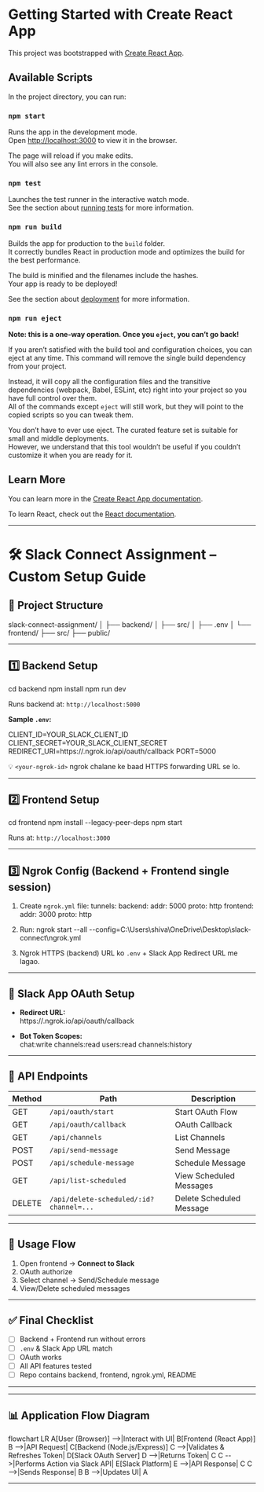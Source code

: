 # Getting Started with Create React App

This project was bootstrapped with [Create React App](https://github.com/facebook/create-react-app).

## Available Scripts

In the project directory, you can run:

### `npm start`

Runs the app in the development mode.  
Open [http://localhost:3000](http://localhost:3000) to view it in the browser.

The page will reload if you make edits.  
You will also see any lint errors in the console.

### `npm test`

Launches the test runner in the interactive watch mode.  
See the section about [running tests](https://facebook.github.io/create-react-app/docs/running-tests) for more information.

### `npm run build`

Builds the app for production to the `build` folder.  
It correctly bundles React in production mode and optimizes the build for the best performance.

The build is minified and the filenames include the hashes.  
Your app is ready to be deployed!

See the section about [deployment](https://facebook.github.io/create-react-app/docs/deployment) for more information.

### `npm run eject`

**Note: this is a one-way operation. Once you `eject`, you can’t go back!**

If you aren’t satisfied with the build tool and configuration choices, you can eject at any time. This command will remove the single build dependency from your project.

Instead, it will copy all the configuration files and the transitive dependencies (webpack, Babel, ESLint, etc) right into your project so you have full control over them.  
All of the commands except `eject` will still work, but they will point to the copied scripts so you can tweak them.

You don’t have to ever use eject. The curated feature set is suitable for small and middle deployments.  
However, we understand that this tool wouldn’t be useful if you couldn’t customize it when you are ready for it.

## Learn More

You can learn more in the [Create React App documentation](https://facebook.github.io/create-react-app/docs/getting-started).  

To learn React, check out the [React documentation](https://reactjs.org/).

---

# 🛠 Slack Connect Assignment – Custom Setup Guide

## 📂 Project Structure

slack-connect-assignment/
│
├── backend/
│ ├── src/
│ ├── .env
│
└── frontend/
├── src/
├── public/


---

## 1️⃣ Backend Setup

cd backend
npm install
npm run dev

Runs backend at: `http://localhost:5000`

**Sample `.env`:**

CLIENT_ID=YOUR_SLACK_CLIENT_ID
CLIENT_SECRET=YOUR_SLACK_CLIENT_SECRET
REDIRECT_URI=https://<your-ngrok-id>.ngrok.io/api/oauth/callback
PORT=5000

💡 `<your-ngrok-id>` ngrok chalane ke baad HTTPS forwarding URL se lo.

---

## 2️⃣ Frontend Setup

cd frontend
npm install --legacy-peer-deps
npm start

Runs at: `http://localhost:3000`

---

## 3️⃣ Ngrok Config (Backend + Frontend single session)

1. Create `ngrok.yml` file:
tunnels:
backend:
addr: 5000
proto: http
frontend:
addr: 3000
proto: http


2. Run:
ngrok start --all --config=C:\Users\shiva\OneDrive\Desktop\slack-connect\ngrok.yml


3. Ngrok HTTPS (backend) URL ko `.env` + Slack App Redirect URL me lagao.

---

## 🔐 Slack App OAuth Setup

- **Redirect URL:**  
https://<your-ngrok-id>.ngrok.io/api/oauth/callback

- **Bot Token Scopes:**  
chat:write
channels:read
users:read
channels:history


---

## 📡 API Endpoints

| Method | Path | Description |
|--------|------|-------------|
| GET | `/api/oauth/start` | Start OAuth Flow |
| GET | `/api/oauth/callback` | OAuth Callback |
| GET | `/api/channels` | List Channels |
| POST | `/api/send-message` | Send Message |
| POST | `/api/schedule-message` | Schedule Message |
| GET | `/api/list-scheduled` | View Scheduled Messages |
| DELETE | `/api/delete-scheduled/:id?channel=...` | Delete Scheduled Message |

---

## 🔄 Usage Flow

1. Open frontend → **Connect to Slack**
2. OAuth authorize
3. Select channel → Send/Schedule message
4. View/Delete scheduled messages

---

## ✅ Final Checklist

- [ ] Backend + Frontend run without errors  
- [ ] `.env` & Slack App URL match  
- [ ] OAuth works  
- [ ] All API features tested  
- [ ] Repo contains backend, frontend, ngrok.yml, README

---
---

## 📊 Application Flow Diagram

flowchart LR
    A[User (Browser)] -->|Interact with UI| B[Frontend (React App)]
    B -->|API Request| C[Backend (Node.js/Express)]
    C -->|Validates & Refreshes Token| D[Slack OAuth Server]
    D -->|Returns Token| C
    C -->|Performs Action via Slack API| E[Slack Platform]
    E -->|API Response| C
    C -->|Sends Response| B
    B -->|Updates UI| A

---
